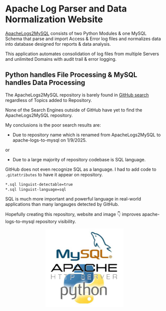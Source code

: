 # Apache Log Parser and Data Normalization Website
[ApacheLogs2MySQL](https://github.com/willthefarmer/apache-logs-to-mysql) consists of two Python Modules & one MySQL Schema that parse and import Access & Error log files and normalizes data into database designed for reports & data analysis.

This application automates consolidation of log files from multiple Servers and unlimited Domains with audit trail & error logging.
## Python handles File Processing & MySQL handles Data Processing

The ApacheLogs2MySQL repository is barely found in [GitHub search](https://github.com/search) regardless of Topics added to Repository.

None of the Search Engines outside of GitHub have yet to find the ApacheLogs2MySQL repository.

My conclusions is the poor search results are:

- Due to repository name which is renamed from ApacheLogs2MySQL to apache-logs-to-mysql on 1/9/2025.

or 

- Due to a large majority of repository codebase is SQL language.

GitHub does not even recognize SQL as a language. I had to add code to `.gitattributes` to have it appear on repository.
```
*.sql linguist-detectable=true
*.sql linguist-language=sql
```
SQL is much more important and powerful language in real-world applications than many langauges detected by GitHub.

Hopefully creating this repository, website and image :point_down: improves apache-logs-to-mysql repository visibility. 
<p align="center">
  <img width="250" height="250" src="./assets/MySQL-Apache-Python.png">
</p>
